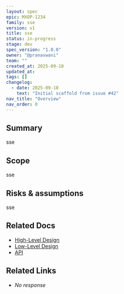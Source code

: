 ```yaml
---
layout: spec
epic: MXOP-1234
family: sse
version: v1
title: sse
status: in-progress
stage: dev
spec_version: "1.0.0"
owner: "@pranavwani"
team: ""
created_at: 2025-09-10
updated_at:
tags: []
changelog:
  - date: 2025-09-10
    text: "Initial scaffold from issue #42"
nav_title: "Overview"
nav_order: 0
---
```

## Summary
sse

## Scope
sse

## Risks & assumptions
sse

## Related Docs
- [High-Level Design](./hld.md)
- [Low-Level Design](./lld.md)
- [API](./api.md)

## Related Links
- _No response_
